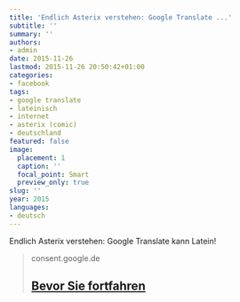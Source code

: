 ```yaml
---
title: 'Endlich Asterix verstehen: Google Translate ...'
subtitle: ''
summary: ''
authors:
- admin
date: 2015-11-26
lastmod: 2015-11-26 20:50:42+01:00
categories:
- facebook
tags:
- google translate
- lateinisch
- internet
- asterix (comic)
- deutschland
featured: false
image:
  placement: 1
  caption: ''
  focal_point: Smart
  preview_only: true
slug: ''
year: 2015
languages:
- deutsch
---
```


Endlich Asterix verstehen: Google Translate kann Latein!
> consent.google.de
> ## [Bevor Sie fortfahren](https://translate.google.de/?ie=UTF-8&hl=de&client=tw-ob#la/de/Alea%20iacta%20est)
>